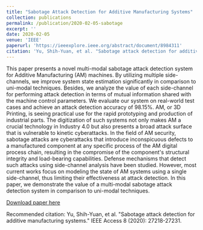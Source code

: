 ```yaml
---
title: "Sabotage Attack Detection for Additive Manufacturing Systems"
collection: publications
permalink: /publication/2020-02-05-sabotage
excerpt: ''
date: 2020-02-05
venue: 'IEEE'
paperurl: 'https://ieeexplore.ieee.org/abstract/document/8984311'
citation: 'Yu, Shih-Yuan, et al. "Sabotage attack detection for additive manufacturing systems." IEEE Access 8 (2020): 27218-27231.'
---
```

This paper presents a novel multi-modal sabotage attack detection system for Additive Manufacturing (AM) machines. By utilizing multiple side-channels, we improve system state estimation significantly in comparison to uni-modal techniques. Besides, we analyze the value of each side-channel for performing attack detection in terms of mutual information shared with the machine control parameters. We evaluate our system on real-world test cases and achieve an attack detection accuracy of 98.15%. AM, or 3D Printing, is seeing practical use for the rapid prototyping and production of industrial parts. The digitization of such systems not only makes AM a crucial technology in Industry 4.0 but also presents a broad attack surface that is vulnerable to kinetic cyberattacks. In the field of AM security, sabotage attacks are cyberattacks that introduce inconspicuous defects to a manufactured component at any specific process of the AM digital process chain, resulting in the compromise of the component's structural integrity and load-bearing capabilities. Defense mechanisms that detect such attacks using side-channel analysis have been studied. However, most current works focus on modeling the state of AM systems using a single side-channel, thus limiting their effectiveness at attack detection. In this paper, we demonstrate the value of a multi-modal sabotage attack detection system in comparison to uni-modal techniques.

[Download paper here](https://ieeexplore.ieee.org/abstract/document/8984311)

Recommended citation: Yu, Shih-Yuan, et al. "Sabotage attack detection for additive manufacturing systems." IEEE Access 8 (2020): 27218-27231.